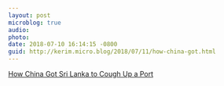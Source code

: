 ```yaml
---
layout: post
microblog: true
audio: 
photo: 
date: 2018-07-10 16:14:15 -0800
guid: http://kerim.micro.blog/2018/07/11/how-china-got.html
---
```

[How China Got Sri Lanka to Cough Up a Port](https://mobile.nytimes.com/2018/06/25/world/asia/china-sri-lanka-port.html)
